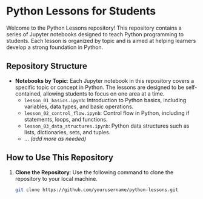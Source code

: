 # Python Lessons for Students

Welcome to the Python Lessons repository! This repository contains a series of Jupyter notebooks designed to teach Python programming to students. Each lesson is organized by topic and is aimed at helping learners develop a strong foundation in Python.

## Repository Structure

- **Notebooks by Topic**: Each Jupyter notebook in this repository covers a specific topic or concept in Python. The lessons are designed to be self-contained, allowing students to focus on one area at a time.
  - `lesson_01_basics.ipynb`: Introduction to Python basics, including variables, data types, and basic operations.
  - `lesson_02_control_flow.ipynb`: Control flow in Python, including if statements, loops, and functions.
  - `lesson_03_data_structures.ipynb`: Python data structures such as lists, dictionaries, sets, and tuples.
  - ... *(add more as needed)*

## How to Use This Repository

1. **Clone the Repository**: Use the following command to clone the repository to your local machine.
   ```bash
   git clone https://github.com/yourusername/python-lessons.git
